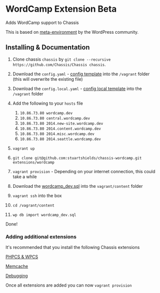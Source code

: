 # WordCamp Extension Beta
Adds WordCamp support to Chassis

This is based on [meta-environment](https://github.com/WordPress/meta-environment) by the WordPress community.

## Installing & Documentation

1. Clone chassis `chassis` by `git clone --recursive https://github.com/Chassis/Chassis chassis`.
2. Download the `config.yaml` - [config template](https://gist.github.com/stuartshields/7673027fa016506d29e061a788a1bde6) into the `/vagrant` folder (this will overwrite the existing file)
3. Download the `config.local.yaml` - [config local template](https://gist.github.com/stuartshields/9080eb14eab87f7de43699e42a392370) into the `/vagrant` folder
4. Add the following to your `hosts` file
	1. `10.86.73.80 wordcamp.dev`
	2. `10.86.73.80 central.wordcamp.dev`
	3. `10.86.73.80 2014.new-site.wordcamp.dev`
	4. `10.86.73.80 2014.content.wordcamp.dev`
	5. `10.86.73.80 2014.misc.wordcamp.dev`
	6. `10.86.73.80 2014.seattle.wordcamp.dev`
	
5. `vagrant up`
6. `git clone git@github.com:stuartshields/chassis-wordcamp.git extensions/wordcamp`
7. `vagrant provision` - Depending on your internet connection, this could take a while
8. Download the [wordcamp_dev.sql](https://raw.githubusercontent.com/WordPress/meta-environment/master/wordcamp.dev/provision/wordcamp_dev.sql) into the `vagrant/content` folder
9. `vagrant ssh` into the box
10. `cd /vagrant/content`
11. `wp db import wordcamp_dev.sql`

Done!

### Adding additional extensions
It's recommended that you install the following Chassis extensions

[PHPCS & WPCS](https://github.com/Chassis/phpcs)

[Memcache](https://github.com/Chassis/memcache)

[Debugging](https://github.com/Chassis/Debugging)

Once all extensions are added you can now `vagrant provision`
